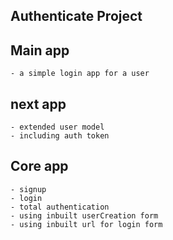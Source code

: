 ## Authenticate Project

## Main app
    - a simple login app for a user

## next app
    - extended user model
    - including auth token
## Core app
    - signup 
    - login
    - total authentication 
    - using inbuilt userCreation form
    - using inbuilt url for login form